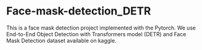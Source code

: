 # Face-mask-detection_DETR
This is a face mask detection project implemented with the Pytorch. We use  End-to-End Object Detection with Transformers model (DETR) and Face Mask Detection dataset available on kaggle.
